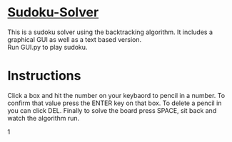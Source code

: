 # [Sudoku-Solver](https://github.com/parthshah28/Sudoku-Solver)
This is a sudoku solver using the backtracking algorithm. It includes a graphical GUI as well as a text based version.  
Run GUI.py to play sudoku.


# Instructions
Click a box and hit the number on your keybaord to pencil in a number. To confirm that value press the ENTER key on that box. To delete a pencil in you can click DEL. Finally to solve the board press SPACE, sit back and watch the algorithm run.


1[]()
